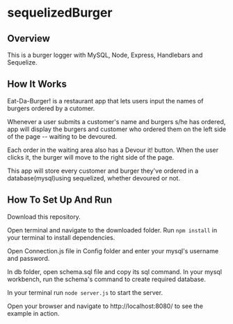 # sequelizedBurger

## Overview

 This is a burger logger with MySQL, Node, Express, Handlebars and Sequelize.


 ## How It Works

 Eat-Da-Burger! is a restaurant app that lets users input the names of burgers ordered by a cutomer.

Whenever a user submits a customer's name and burgers s/he has ordered, app will display the burgers and customer who ordered them on the left side of the page -- waiting to be devoured.

Each order in the waiting area also has a Devour it! button. When the user clicks it, the burger will move to the right side of the page.

This app will store every customer and burger they've ordered in a database(mysql)using sequelized, whether devoured or not.

## How To Set Up And Run

Download this repository. 

Open terminal and navigate to the downloaded folder. Run `npm install` in your terminal to install dependencies. 

Open Connection.js file in Config folder and enter your mysql's username and password. 

In db folder, open schema.sql file and copy its sql command. In your mysql workbench, run the schema's command to create required database.

 In your terminal run `node server.js` to start the server. 
 
 Open your browser and  navigate to http://localhost:8080/ to see the example in action. 